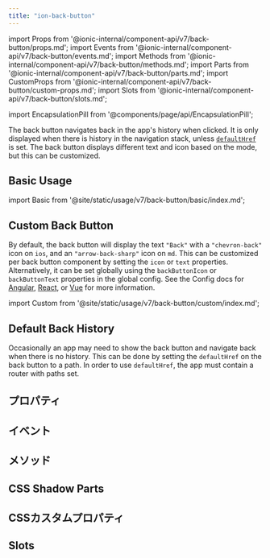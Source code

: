 ```yaml
---
title: "ion-back-button"
---
```

import Props from '@ionic-internal/component-api/v7/back-button/props.md';
import Events from '@ionic-internal/component-api/v7/back-button/events.md';
import Methods from '@ionic-internal/component-api/v7/back-button/methods.md';
import Parts from '@ionic-internal/component-api/v7/back-button/parts.md';
import CustomProps from '@ionic-internal/component-api/v7/back-button/custom-props.md';
import Slots from '@ionic-internal/component-api/v7/back-button/slots.md';

<head>
  <title>Back Button | ion-back-button: Custom Menu Icon for Applications</title>
  <meta name="description" content="ion-back-buttonは、Android、iOS、およびProgressive Web Apps用のカスタムメニューアイコンです。Ionic Frameworkのコンポーネントを使用して、簡単にアプリケーションを構築できます。" />
</head>

import EncapsulationPill from '@components/page/api/EncapsulationPill';

<EncapsulationPill type="shadow" />


The back button navigates back in the app's history when clicked. It is only displayed when there is history in the navigation stack, unless [`defaultHref`](#default-back-history) is set. The back button displays different text and icon based on the mode, but this can be customized.

## Basic Usage

import Basic from '@site/static/usage/v7/back-button/basic/index.md';

<Basic />

## Custom Back Button

By default, the back button will display the text `"Back"` with a `"chevron-back"` icon on `ios`, and an `"arrow-back-sharp"` icon on `md`. This can be customized per back button component by setting the `icon` or `text` properties. Alternatively, it can be set globally using the `backButtonIcon` or `backButtonText` properties in the global config. See the Config docs for [Angular](/docs/angular/config), [React](/docs/react/config), or [Vue](/docs/vue/config) for more information.

import Custom from '@site/static/usage/v7/back-button/custom/index.md';

<Custom />

## Default Back History

Occasionally an app may need to show the back button and navigate back when there is no history. This can be done by setting the `defaultHref` on the back button to a path. In order to use `defaultHref`, the app must contain a router with paths set.

## プロパティ
<Props />

## イベント
<Events />

## メソッド
<Methods />

## CSS Shadow Parts
<Parts />

## CSSカスタムプロパティ
<CustomProps />

## Slots
<Slots />
